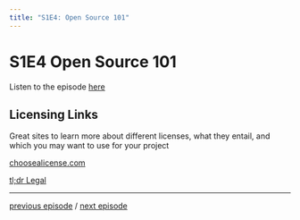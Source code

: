 ```yaml
---
title: "S1E4: Open Source 101"
---
```

# S1E4 Open Source 101

Listen to the episode [here](https://fosspod.content.town/episodes/open-source-101)

## Licensing Links
Great sites to learn more about different licenses, what they entail, and which you may want to use for your project

[choosealicense.com](https://choosealicense.com)

[tl;dr Legal](https://tldrlegal.com/)

---

[previous episode](S1E3-Manifesto.md) / [next episode]()